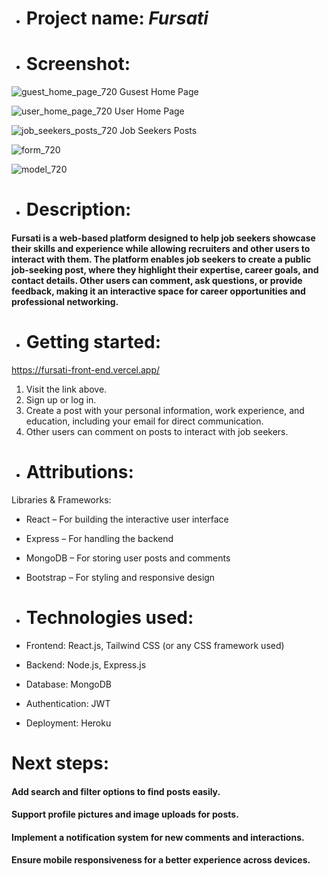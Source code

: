 * # Project name:  ***Fursati***

* # Screenshot:
![guest_home_page_720](https://github.com/user-attachments/assets/cb56c5e3-a249-4a28-87a7-5be334c2da8e) 
Gusest Home Page 

![user_home_page_720](https://github.com/user-attachments/assets/0767354b-101a-4601-b084-e6934f8841e0)
User Home Page 

![job_seekers_posts_720](https://github.com/user-attachments/assets/1765e962-6c3c-48e2-89cb-feac39ab9f6b)
Job Seekers Posts

![form_720](https://github.com/user-attachments/assets/28eb998a-f578-400c-ae47-45a1042f05fd)

![model_720](https://github.com/user-attachments/assets/97dc7980-33a6-4e74-9ac1-1aa42900edb4)




* # Description:  

 #### Fursati is a web-based platform designed to help job seekers showcase their skills and experience while allowing recruiters and other users to interact with them. The platform enables job seekers to create a public job-seeking post, where they highlight their expertise, career goals, and contact details. Other users can comment, ask questions, or provide feedback, making it an interactive space for career opportunities and professional networking.

* # Getting started:
https://fursati-front-end.vercel.app/

 1. Visit the link above.
 2. Sign up or log in.
 3. Create a post with your personal information, work experience, and education, including your email for direct communication.
 4. Other users can comment on posts to interact with job seekers.



* # Attributions:

Libraries & Frameworks:
* React – For building the interactive user interface
* Express – For handling the backend
* MongoDB – For storing user posts and comments
* Bootstrap – For styling and responsive design

* # Technologies used:

* Frontend: React.js, Tailwind CSS (or any CSS framework used)
* Backend: Node.js, Express.js
* Database: MongoDB
* Authentication: JWT
* Deployment: Heroku 



# Next steps: 

#### Add search and filter options to find posts easily.
#### Support profile pictures and image uploads for posts.
####  Implement a notification system for new comments and interactions.
#### Ensure mobile responsiveness for a better experience across devices.
